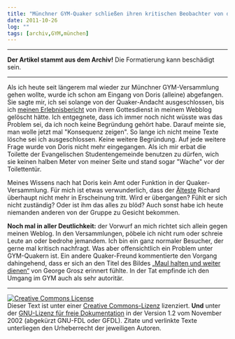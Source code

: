 ```yaml
---
title: "Münchner GYM-Quaker schließen ihren kritischen Beobachter von der Andacht aus"
date: 2011-10-26
log: ""
tags: [archiv,GYM,münchen]
---
```

<hr><b>Der Artikel stammt aus dem Archiv!</b> Die Formatierung kann beschädigt sein.<hr>

Als ich heute seit längerem mal wieder zur Münchner GYM-Versammlung gehen wollte, wurde ich schon am Eingang von Doris (alleine) abgefangen. Sie sagte mir, ich sei solange von der Quaker-Andacht ausgeschlossen, bis ich <a href="http://www.the-independent-friend.de/?q=node/750">meinen Erlebnisbericht</a> von ihrem Gottesdienst in meinem Webblog gelöscht hätte. Ich entgegnete, dass ich immer noch nicht wüsste was das Problem sei, da ich noch keine Begründung gehört habe. Darauf meinte sie, man wolle jetzt mal "Konsequenz zeigen". So lange ich nicht meine Texte lösche sei ich ausgeschlossen. Keine weitere Begründung. Auf jede weitere Frage wurde von Doris nicht mehr eingegangen. Als ich mir erbat die Toilette der Evangelischen Studentengemeinde benutzen zu dürfen, wich sie keinen halben Meter von meiner Seite und stand sogar "Wache" vor der Toilettentür.

Meines Wissens nach hat Doris kein Amt oder Funktion in der Quaker-Versammlung. Für mich ist etwas verwunderlich, dass der <a href="http://de.wikipedia.org/wiki/Glossar_Qu%C3%A4kertum#.C3.84ltester">Älteste</a> Richard überhaupt nicht mehr in Erscheinung tritt. Wird er übergangen? Fühlt er sich nicht zuständig? Oder ist ihm das alles zu blöd? Auch sonst habe ich heute niemanden anderen von der Gruppe zu Gesicht bekommen.

<!--
Soweit ich weiß, ist der Vorgang einmalig in der Quakerisch-Deutschen Nachkriegsgeschichte. Mir ist überhaupt nur ein dokumentierter Fall bekannt, wo Menschen von einer Quaker-Andacht ausgeschlossen wurden. Das was in Wien zur Nazi-Zeit. Da durften nur Arier in die Andacht!
-->

 <b>Noch mal in aller Deutlichkeit:</b> der Vorwurf an mich richtet sich allein gegen meinen Weblog. In den Versammlungen, pöbele ich nicht rum oder schreie Leute an oder bedrohe jemandem. Ich bin ein ganz normaler Besucher, der gerne mal kritisch nachfragt. Was aber offensichtlich ein Problem unter GYM-Quakern ist. Ein andere Quaker-Freund kommentierte den Vorgang dahingehend, dass er sich an den Titel des Bildes <a href="http://www.the-independent-friend.de/?q=node/499">„Maul halten und weiter dienen“</a> von George Grosz erinnert fühlte. In der Tat empfinde ich den Umgang im GYM auch als sehr autoritär.     


<hr />
<a href="http://creativecommons.org/licenses/by-sa/3.0/de/" rel="license"><img src="http://i.creativecommons.org/l/by-sa/3.0/de/88x31.png" style="border-width: 0pt;" alt="Creative Commons License" /></a><br />
Dieser <span rel="dc:type" href="http://purl.org/dc/dcmitype/Text" xmlns:dc="http://purl.org/dc/elements/1.1/">Text</span> ist unter einer <a href="http://creativecommons.org/licenses/by-sa/3.0/de/" rel="license">Creative Commons-Lizenz</a> lizenziert. <b>Und</b> unter der <a href="http://de.wikipedia.org/wiki/GFDL">GNU-Lizenz f&uuml;r freie Dokumentation</a> in der Version 1.2 vom November 2002 (abgek&uuml;rzt GNU-FDL oder GFDL). Zitate und verlinkte Texte unterliegen den Urheberrecht der jeweiligen Autoren.
